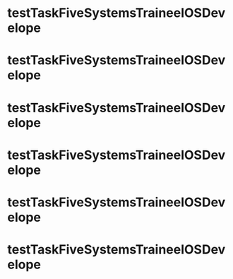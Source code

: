 # testTaskFiveSystemsTraineeIOSDevelope
# testTaskFiveSystemsTraineeIOSDevelope
# testTaskFiveSystemsTraineeIOSDevelope
# testTaskFiveSystemsTraineeIOSDevelope
# testTaskFiveSystemsTraineeIOSDevelope
# testTaskFiveSystemsTraineeIOSDevelope
